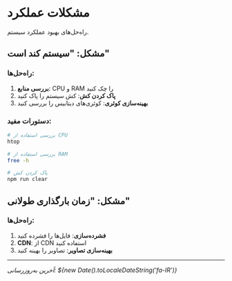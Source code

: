 # مشکلات عملکرد

راه‌حل‌های بهبود عملکرد سیستم.

## مشکل: "سیستم کند است"

### راه‌حل‌ها:
1. **بررسی منابع**: CPU و RAM را چک کنید
2. **پاک کردن کش**: کش سیستم را پاک کنید
3. **بهینه‌سازی کوئری**: کوئری‌های دیتابیس را بررسی کنید

### دستورات مفید:
```bash
# بررسی استفاده از CPU
htop

# بررسی استفاده از RAM
free -h

# پاک کردن کش
npm run clear
```

## مشکل: "زمان بارگذاری طولانی"

### راه‌حل‌ها:
1. **فشرده‌سازی**: فایل‌ها را فشرده کنید
2. **CDN**: از CDN استفاده کنید
3. **بهینه‌سازی تصاویر**: تصاویر را بهینه کنید

---

*آخرین به‌روزرسانی: ${new Date().toLocaleDateString('fa-IR')}*
